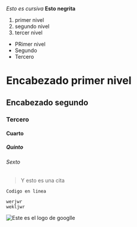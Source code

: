 *Esto es cursiva*
**Esto negrita**

1. primer nivel
2. segundo nivel
3. tercer nivel

*  PRimer nivel
*  Segundo
*  Tercero

# Encabezado primer nivel
## Encabezado segundo
### Tercero
#### Cuarto
##### Quinto
###### Sexto
> Y esto es una cita

`Codigo en linea`
~~~
werjwr
wekljwr
~~~
![Este es el logo de googlle](http://zonaj.net/imgupload/creador-logos-de-google_TQuB99.jpg)
